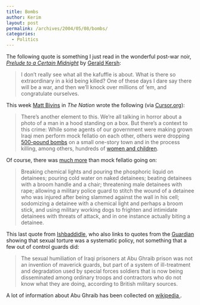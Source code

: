 ```yaml
---
title: Bombs
author: Kerim
layout: post
permalink: /archives/2004/05/08/bombs/
categories:
  - Politics
---
```

The following quote is something I just read in the wonderful post-war noir, *<a href="http://www.addall.com/New/LinkToUs.cgi?isbn=0486245365&#38;dispCurr=USD&#38;title=Prelude+to+a+Certain+Midnight" onclick="_gaq.push(['_trackEvent', 'outbound-article', 'http://www.addall.com/New/LinkToUs.cgi?isbn=0486245365&dispCurr=USD&title=Prelude+to+a+Certain+Midnight', 'Prelude to a Certain Midnight']);" >Prelude to a Certain Midnight</a>* by <a href="http://harlanellison.com/kersh/biog.htm" onclick="_gaq.push(['_trackEvent', 'outbound-article', 'http://harlanellison.com/kersh/biog.htm', 'Gerald Kersh']);" >Gerald Kersh</a>:

> I don&#8217;t really see what all the kafuffle is about. What is there so extraordinary in a kid being killed? One of these days I dare say there will be a war, and then we&#8217;ll knock over millions of &#8216;em, and congratulate ourselves.

This week <a href="http://www.thenation.com/outrage/index.mhtml?pid=1424" onclick="_gaq.push(['_trackEvent', 'outbound-article', 'http://www.thenation.com/outrage/index.mhtml?pid=1424', 'Matt Bivins']);" >Matt Bivins</a> in *The Nation* wrote the following (via <a href="http://www.cursor.org/" onclick="_gaq.push(['_trackEvent', 'outbound-article', 'http://www.cursor.org/', 'Cursor.org']);" >Cursor.org</a>):

> There&#8217;s another element to this. We&#8217;re all talking in horror about a photo of a man in a hood standing on a box. But there&#8217;s a context to this crime: While some agents of our government were making grown Iraqi men perform mock fellatio on each other, others were dropping <a href="http://cbn.com/CBNNews/News/040429b.asp" onclick="_gaq.push(['_trackEvent', 'outbound-article', 'http://cbn.com/CBNNews/News/040429b.asp', '500-pound bombs']);" >500-pound bombs</a> on a small one-story town and in the process killing, among others, hundreds of <a href="http://www.nbc5.com/news/2993428/detail.html" onclick="_gaq.push(['_trackEvent', 'outbound-article', 'http://www.nbc5.com/news/2993428/detail.html', 'women and children']);" >women and children</a>.

Of course, there was <a href="http://www.newyorker.com/press/content/" onclick="_gaq.push(['_trackEvent', 'outbound-article', 'http://www.newyorker.com/press/content/', 'much more']);" >much more</a> than mock fellatio going on:

> Breaking chemical lights and pouring the phosphoric liquid on detainees; pouring cold water on naked detainees; beating detainees with a broom handle and a chair; threatening male detainees with rape; allowing a military police guard to stitch the wound of a detainee who was injured after being slammed against the wall in his cell; sodomizing a detainee with a chemical light and perhaps a broom stick, and using military working dogs to frighten and intimidate detainees with threats of attack, and in one instance actually biting a detainee.

This last quote from <a href="http://www.triptronix.net/ishbadiddle/archives/2004/05/08/00.48.42/" onclick="_gaq.push(['_trackEvent', 'outbound-article', 'http://www.triptronix.net/ishbadiddle/archives/2004/05/08/00.48.42/', 'Ishbaddidle']);" >Ishbaddidle</a>, who also links to quotes from the <a href="http://www.guardian.co.uk/Iraq/Story/0,2763,1212197,00.html" onclick="_gaq.push(['_trackEvent', 'outbound-article', 'http://www.guardian.co.uk/Iraq/Story/0,2763,1212197,00.html', 'Guardian']);" >Guardian</a> showing that sexual torture was a systematic policy, not something that a few out of control guards did:

> The sexual humiliation of Iraqi prisoners at Abu Ghraib prison was not an invention of maverick guards, but part of a system of ill-treatment and degradation used by special forces soldiers that is now being disseminated among ordinary troops and contractors who do not know what they are doing, according to British military sources.

A lot of information about Abu Ghraib has been collected on <a href="http://en.wikipedia.org/wiki/Abu_Ghraib_(prison)" onclick="_gaq.push(['_trackEvent', 'outbound-article', 'http://en.wikipedia.org/wiki/Abu_Ghraib_(prison)', 'wikipedia ']);" >wikipedia </a>.

